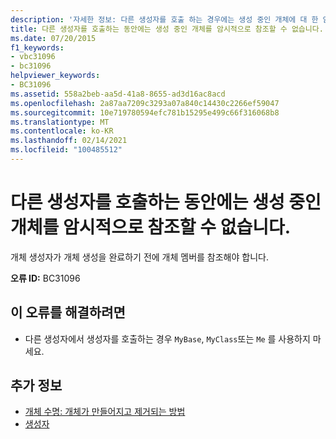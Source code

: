 ```yaml
---
description: '자세한 정보: 다른 생성자를 호출 하는 경우에는 생성 중인 개체에 대 한 암시적 참조를 사용할 수 없습니다.'
title: 다른 생성자를 호출하는 동안에는 생성 중인 개체를 암시적으로 참조할 수 없습니다.
ms.date: 07/20/2015
f1_keywords:
- vbc31096
- bc31096
helpviewer_keywords:
- BC31096
ms.assetid: 558a2beb-aa5d-41a8-8655-ad3d16ac8acd
ms.openlocfilehash: 2a87aa7209c3293a07a840c14430c2266ef59047
ms.sourcegitcommit: 10e719780594efc781b15295e499c66f316068b8
ms.translationtype: MT
ms.contentlocale: ko-KR
ms.lasthandoff: 02/14/2021
ms.locfileid: "100485512"
---
```

# <a name="implicit-reference-to-object-under-construction-is-not-valid-when-calling-another-constructor"></a>다른 생성자를 호출하는 동안에는 생성 중인 개체를 암시적으로 참조할 수 없습니다.

개체 생성자가 개체 생성을 완료하기 전에 개체 멤버를 참조해야 합니다.  
  
 **오류 ID:** BC31096  
  
## <a name="to-correct-this-error"></a>이 오류를 해결하려면  
  
- 다른 생성자에서 생성자를 호출하는 경우 `MyBase`, `MyClass`또는 `Me` 를 사용하지 마세요.  
  
## <a name="see-also"></a>추가 정보

- [개체 수명: 개체가 만들어지고 제거되는 방법](../programming-guide/language-features/objects-and-classes/object-lifetime-how-objects-are-created-and-destroyed.md)
- [생성자](../programming-guide/concepts/object-oriented-programming.md#constructors)
